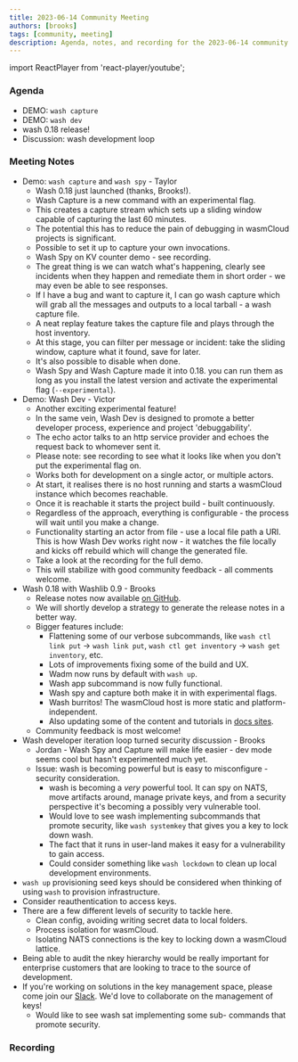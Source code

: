 ```yaml
---
title: 2023-06-14 Community Meeting
authors: [brooks]
tags: [community, meeting]
description: Agenda, notes, and recording for the 2023-06-14 community meeting
---
```


import ReactPlayer from 'react-player/youtube';

### Agenda

- DEMO: `wash capture`
- DEMO: `wash dev`
- wash 0.18 release!
- Discussion: wash development loop

<!--truncate-->

### Meeting Notes

- Demo: `wash capture` and `wash spy` - Taylor
  - Wash 0.18 just launched (thanks, Brooks!).
  - Wash Capture is a new command with an experimental flag.
  - This creates a capture stream which sets up a sliding window capable of capturing the last 60 minutes.
  - The potential this has to reduce the pain of debugging in wasmCloud projects is significant.
  - Possible to set it up to capture your own invocations.
  - Wash Spy on KV counter demo - see recording.
  - The great thing is we can watch what's happening, clearly see incidents when they happen and remediate them in short order - we may even be able to see responses.
  - If I have a bug and want to capture it, I can go wash capture which will grab all the messages and outputs to a local tarball - a wash capture file.
  - A neat replay feature takes the capture file and plays through the host inventory.
  - At this stage, you can filter per message or incident: take the sliding window, capture what it found, save for later.
  - It's also possible to disable when done.
  - Wash Spy and Wash Capture made it into 0.18. you can run them as long as you install the latest version and activate the experimental flag (`--experimental`).
- Demo: Wash Dev - Victor
  - Another exciting experimental feature!
  - In the same vein, Wash Dev is designed to promote a better developer process, experience and project 'debuggability'.
  - The echo actor talks to an http service provider and echoes the request back to whomever sent it.
  - Please note: see recording to see what it looks like when you don't put the experimental flag on.
  - Works both for development on a single actor, or multiple actors.
  - At start, it realises there is no host running and starts a wasmCloud instance which becomes reachable.
  - Once it is reachable it starts the project build - built continuously.
  - Regardless of the approach, everything is configurable - the process will wait until you make a change.
  - Functionality starting an actor from file - use a local file path a URI. This is how Wash Dev works right now - it watches the file locally and kicks off rebuild which will change the generated file.
  - Take a look at the recording for the full demo.
  - This will stabilize with good community feedback - all comments welcome.
- Wash 0.18 with Washlib 0.9 - Brooks
  - Release notes now available [on GitHub](https://github.com/wasmCloud/wash/releases/tag/v0.18.0).
  - We will shortly develop a strategy to generate the release notes in a better way.
  - Bigger features include:
    - Flattening some of our verbose subcommands, like `wash ctl link put` -> `wash link put`, `wash ctl get inventory` -> `wash get inventory`, etc.
    - Lots of improvements fixing some of the build and UX.
    - Wadm now runs by default with `wash up`.
    - Wash app subcommand is now fully functional.
    - Wash spy and capture both make it in with experimental flags.
    - Wash burritos! The wasmCloud host is more static and platform-independent.
    - Also updating some of the content and tutorials in [docs sites](https://github.com/wasmCloud/wasmcloud.com-dev/pull/112).
  - Community feedback is most welcome!
- Wash developer iteration loop turned security discussion - Brooks
  - Jordan - Wash Spy and Capture will make life easier - dev mode seems cool but hasn't experimented much yet.
  - Issue: wash is becoming powerful but is easy to misconfigure - security consideration.
    - wash is becoming a _very_ powerful tool. It can spy on NATS, move artifacts around, manage private keys, and from a security perspective it's becoming a possibly very vulnerable tool.
    - Would love to see wash implementing subcommands that promote security, like `wash systemkey` that gives you a key to lock down wash.
    - The fact that it runs in user-land makes it easy for a vulnerability to gain access.
    - Could consider something like `wash lockdown` to clean up local development environments.
- `wash up` provisioning seed keys should be considered when thinking of using `wash` to provision infrastructure.
- Consider reauthentication to access keys.
- There are a few different levels of security to tackle here.
  - Clean config, avoiding writing secret data to local folders.
  - Process isolation for wasmCloud.
  - Isolating NATS connections is the key to locking down a wasmCloud lattice.
- Being able to audit the nkey hierarchy would be really important for enterprise customers that are looking to trace to the source of development.
- If you're working on solutions in the key management space, please come join our [Slack](https://slack.wasmcloud.com). We'd love to collaborate on the management of keys!
  - Would like to see wash sat implementing some sub- commands that promote security.

### Recording

<ReactPlayer url='https://www.youtube.com/watch?v=6bdVBFNhumU' controls />
